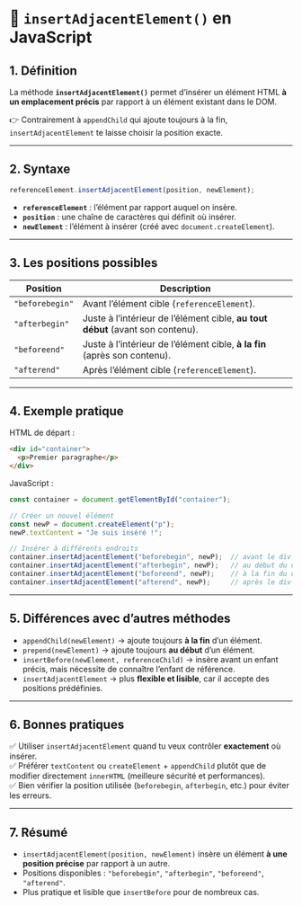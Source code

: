 # 📘 `insertAdjacentElement()` en JavaScript

## 1. Définition
La méthode **`insertAdjacentElement()`** permet d’insérer un élément HTML **à un emplacement précis** par rapport à un élément existant dans le DOM.  

👉 Contrairement à `appendChild` qui ajoute toujours à la fin, `insertAdjacentElement` te laisse choisir la position exacte.

---

## 2. Syntaxe

```js
referenceElement.insertAdjacentElement(position, newElement);
```

- **`referenceElement`** : l’élément par rapport auquel on insère.  
- **`position`** : une chaîne de caractères qui définit où insérer.  
- **`newElement`** : l’élément à insérer (créé avec `document.createElement`).  

---

## 3. Les positions possibles

| Position         | Description                                                                 |
| ---------------- | --------------------------------------------------------------------------- |
| `"beforebegin"`  | Avant l’élément cible (`referenceElement`).                                  |
| `"afterbegin"`   | Juste à l’intérieur de l’élément cible, **au tout début** (avant son contenu). |
| `"beforeend"`    | Juste à l’intérieur de l’élément cible, **à la fin** (après son contenu).     |
| `"afterend"`     | Après l’élément cible (`referenceElement`).                                  |

---

## 4. Exemple pratique

HTML de départ :
```html
<div id="container">
  <p>Premier paragraphe</p>
</div>
```

JavaScript :
```js
const container = document.getElementById("container");

// Créer un nouvel élément
const newP = document.createElement("p");
newP.textContent = "Je suis inséré !";

// Insérer à différents endroits
container.insertAdjacentElement("beforebegin", newP);  // avant le div
container.insertAdjacentElement("afterbegin", newP);   // au début du div
container.insertAdjacentElement("beforeend", newP);    // à la fin du div
container.insertAdjacentElement("afterend", newP);     // après le div
```

---

## 5. Différences avec d’autres méthodes

- `appendChild(newElement)` → ajoute toujours **à la fin** d’un élément.  
- `prepend(newElement)` → ajoute toujours **au début** d’un élément.  
- `insertBefore(newElement, referenceChild)` → insère avant un enfant précis, mais nécessite de connaître l’enfant de référence.  
- `insertAdjacentElement` → plus **flexible et lisible**, car il accepte des positions prédéfinies.

---

## 6. Bonnes pratiques

✅ Utiliser `insertAdjacentElement` quand tu veux contrôler **exactement** où insérer.  
✅ Préférer `textContent` ou `createElement` + `appendChild` plutôt que de modifier directement `innerHTML` (meilleure sécurité et performances).  
✅ Bien vérifier la position utilisée (`beforebegin`, `afterbegin`, etc.) pour éviter les erreurs.  

---

## 7. Résumé

- `insertAdjacentElement(position, newElement)` insère un élément **à une position précise** par rapport à un autre.  
- Positions disponibles : `"beforebegin"`, `"afterbegin"`, `"beforeend"`, `"afterend"`.  
- Plus pratique et lisible que `insertBefore` pour de nombreux cas.  